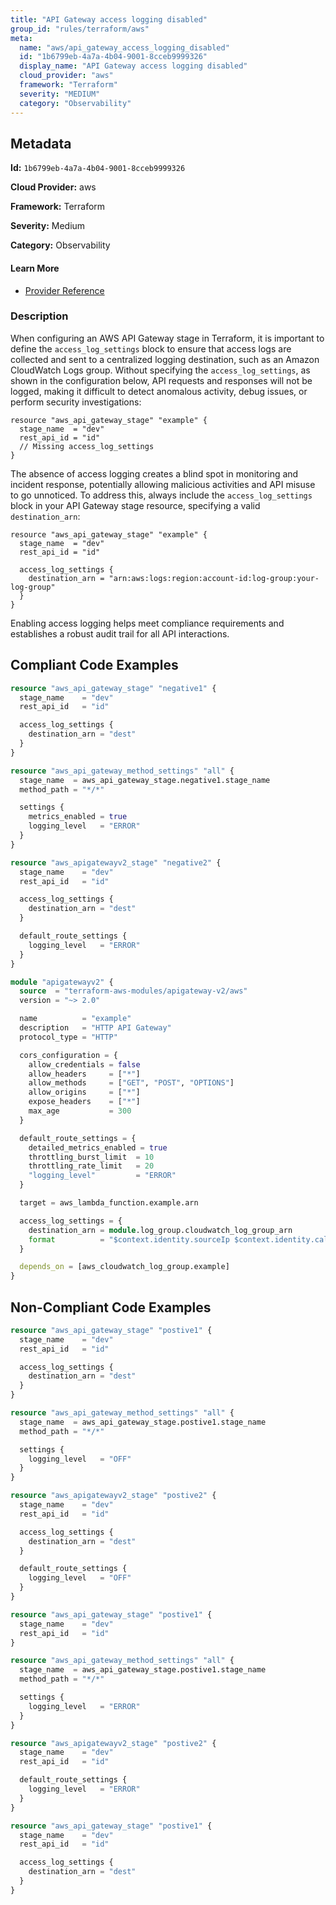 ```yaml
---
title: "API Gateway access logging disabled"
group_id: "rules/terraform/aws"
meta:
  name: "aws/api_gateway_access_logging_disabled"
  id: "1b6799eb-4a7a-4b04-9001-8cceb9999326"
  display_name: "API Gateway access logging disabled"
  cloud_provider: "aws"
  framework: "Terraform"
  severity: "MEDIUM"
  category: "Observability"
---
```

## Metadata

**Id:** `1b6799eb-4a7a-4b04-9001-8cceb9999326`

**Cloud Provider:** aws

**Framework:** Terraform

**Severity:** Medium

**Category:** Observability

#### Learn More

 - [Provider Reference](https://registry.terraform.io/providers/hashicorp/aws/latest/docs/resources/api_gateway_stage#access_log_settings)

### Description

 When configuring an AWS API Gateway stage in Terraform, it is important to define the `access_log_settings` block to ensure that access logs are collected and sent to a centralized logging destination, such as an Amazon CloudWatch Logs group. Without specifying the `access_log_settings`, as shown in the configuration below, API requests and responses will not be logged, making it difficult to detect anomalous activity, debug issues, or perform security investigations:

```
resource "aws_api_gateway_stage" "example" {
  stage_name  = "dev"
  rest_api_id = "id"
  // Missing access_log_settings
}
```

The absence of access logging creates a blind spot in monitoring and incident response, potentially allowing malicious activities and API misuse to go unnoticed. To address this, always include the `access_log_settings` block in your API Gateway stage resource, specifying a valid `destination_arn`:

```
resource "aws_api_gateway_stage" "example" {
  stage_name  = "dev"
  rest_api_id = "id"

  access_log_settings {
    destination_arn = "arn:aws:logs:region:account-id:log-group:your-log-group"
  }
}
```

Enabling access logging helps meet compliance requirements and establishes a robust audit trail for all API interactions.


## Compliant Code Examples
```terraform
resource "aws_api_gateway_stage" "negative1" {
  stage_name    = "dev"
  rest_api_id   = "id"

  access_log_settings {
    destination_arn = "dest"
  }
}

resource "aws_api_gateway_method_settings" "all" {
  stage_name  = aws_api_gateway_stage.negative1.stage_name
  method_path = "*/*"

  settings {
    metrics_enabled = true
    logging_level   = "ERROR"
  }
}

resource "aws_apigatewayv2_stage" "negative2" {
  stage_name    = "dev"
  rest_api_id   = "id"

  access_log_settings {
    destination_arn = "dest"
  }

  default_route_settings {
    logging_level   = "ERROR"
  }
}


```

```terraform
module "apigatewayv2" {
  source  = "terraform-aws-modules/apigateway-v2/aws"
  version = "~> 2.0"

  name          = "example"
  description   = "HTTP API Gateway"
  protocol_type = "HTTP"

  cors_configuration = {
    allow_credentials = false
    allow_headers     = ["*"]
    allow_methods     = ["GET", "POST", "OPTIONS"]
    allow_origins     = ["*"]
    expose_headers    = ["*"]
    max_age           = 300
  }

  default_route_settings = {
    detailed_metrics_enabled = true
    throttling_burst_limit  = 10
    throttling_rate_limit   = 20
    "logging_level"         = "ERROR"
  }

  target = aws_lambda_function.example.arn

  access_log_settings = {
    destination_arn = module.log_group.cloudwatch_log_group_arn
    format          = "$context.identity.sourceIp $context.identity.caller $context.identity.user [$context.requestTime] \"$context.httpMethod $context.resourcePath $context.protocol\" $context.status $context.requestLength $context.responseLength $context.requestId"
  }

  depends_on = [aws_cloudwatch_log_group.example]
}
```
## Non-Compliant Code Examples
```terraform
resource "aws_api_gateway_stage" "postive1" {
  stage_name    = "dev"
  rest_api_id   = "id"

  access_log_settings {
    destination_arn = "dest"
  }
}

resource "aws_api_gateway_method_settings" "all" {
  stage_name  = aws_api_gateway_stage.postive1.stage_name
  method_path = "*/*"

  settings {
    logging_level   = "OFF"
  }
}

resource "aws_apigatewayv2_stage" "postive2" {
  stage_name    = "dev"
  rest_api_id   = "id"

  access_log_settings {
    destination_arn = "dest"
  }

  default_route_settings {
    logging_level   = "OFF"
  }
}

```

```terraform
resource "aws_api_gateway_stage" "postive1" {
  stage_name    = "dev"
  rest_api_id   = "id"
}

resource "aws_api_gateway_method_settings" "all" {
  stage_name  = aws_api_gateway_stage.postive1.stage_name
  method_path = "*/*"

  settings {
    logging_level   = "ERROR"
  }
}

resource "aws_apigatewayv2_stage" "postive2" {
  stage_name    = "dev"
  rest_api_id   = "id"

  default_route_settings {
    logging_level   = "ERROR"
  }
}

```

```terraform
resource "aws_api_gateway_stage" "postive1" {
  stage_name    = "dev"
  rest_api_id   = "id"

  access_log_settings {
    destination_arn = "dest"
  }
}

```